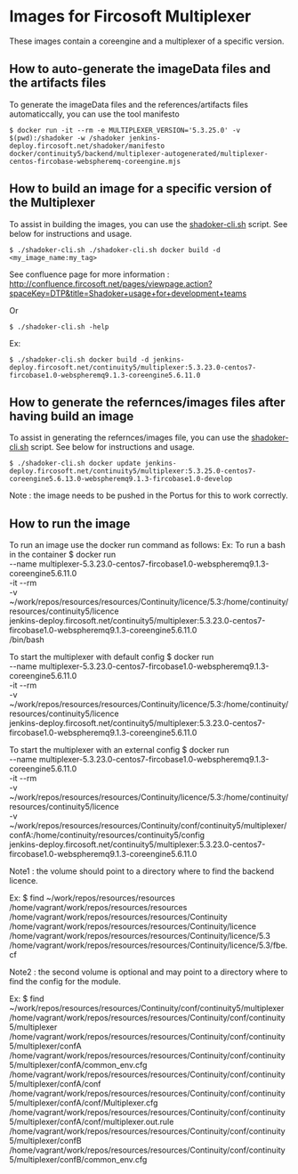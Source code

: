 # Images for Fircosoft Multiplexer
These images contain a coreengine and a multiplexer of a specific version.

## How to auto-generate the imageData files and the artifacts files
To generate the imageData files and the references/artifacts files automaticcally, you can use the tool manifesto

    $ docker run -it --rm -e MULTIPLEXER_VERSION='5.3.25.0' -v $(pwd):/shadoker -w /shadoker jenkins-deploy.fircosoft.net/shadoker/manifesto docker/continuity5/backend/multiplexer-autogenerated/multiplexer-centos-fircobase-webspheremq-coreengine.mjs

## How to build an image for a specific version of the Multiplexer
To assist in building the images, you can use the [shadoker-cli.sh](shadoker-cli.sh) script. See below for instructions and usage.

    $ ./shadoker-cli.sh ./shadoker-cli.sh docker build -d <my_image_name:my_tag>

See confluence page for more information : http://confluence.fircosoft.net/pages/viewpage.action?spaceKey=DTP&title=Shadoker+usage+for+development+teams

Or 

    $ ./shadoker-cli.sh -help

Ex:

    $ ./shadoker-cli.sh docker build -d jenkins-deploy.fircosoft.net/continuity5/multiplexer:5.3.23.0-centos7-fircobase1.0-webspheremq9.1.3-coreengine5.6.11.0

## How to generate the refernces/images files after having build an image
To assist in generating the refernces/images file, you can use the [shadoker-cli.sh](shadoker-cli.sh) script. See below for instructions and usage.

    $ ./shadoker-cli.sh docker update jenkins-deploy.fircosoft.net/continuity5/multiplexer:5.3.25.0-centos7-coreengine5.6.13.0-webspheremq9.1.3-fircobase1.0-develop

Note : the image needs to be pushed in the Portus for this to work correctly.

## How to run the image
To run an image use the docker run command as follows:
Ex:
To run a bash in the container
    $ docker run  \
        --name multiplexer-5.3.23.0-centos7-fircobase1.0-webspheremq9.1.3-coreengine5.6.11.0 \
        -it --rm \
        -v ~/work/repos/resources/resources/Continuity/licence/5.3:/home/continuity/resources/continuity5/licence \
        jenkins-deploy.fircosoft.net/continuity5/multiplexer:5.3.23.0-centos7-fircobase1.0-webspheremq9.1.3-coreengine5.6.11.0 \
        /bin/bash

To start the multiplexer with default config
    $ docker run \
        --name multiplexer-5.3.23.0-centos7-fircobase1.0-webspheremq9.1.3-coreengine5.6.11.0 \
        -it --rm \
        -v ~/work/repos/resources/resources/Continuity/licence/5.3:/home/continuity/resources/continuity5/licence \
        jenkins-deploy.fircosoft.net/continuity5/multiplexer:5.3.23.0-centos7-fircobase1.0-webspheremq9.1.3-coreengine5.6.11.0

To start the multiplexer with an external config
    $ docker run \
        --name multiplexer-5.3.23.0-centos7-fircobase1.0-webspheremq9.1.3-coreengine5.6.11.0 \
        -it --rm \
        -v ~/work/repos/resources/resources/Continuity/licence/5.3:/home/continuity/resources/continuity5/licence \
        -v ~/work/repos/resources/resources/Continuity/conf/continuity5/multiplexer/confA:/home/continuity/resources/continuity5/config \
        jenkins-deploy.fircosoft.net/continuity5/multiplexer:5.3.23.0-centos7-fircobase1.0-webspheremq9.1.3-coreengine5.6.11.0


Note1 : the volume should point to a directory where to find the backend licence.

Ex:
    $ find ~/work/repos/resources/resources
    /home/vagrant/work/repos/resources/resources
    /home/vagrant/work/repos/resources/resources/Continuity
    /home/vagrant/work/repos/resources/resources/Continuity/licence
    /home/vagrant/work/repos/resources/resources/Continuity/licence/5.3
    /home/vagrant/work/repos/resources/resources/Continuity/licence/5.3/fbe.cf


Note2 : the second volume is optional and may point to a directory where to find the config for the module.

Ex:
    $ find ~/work/repos/resources/resources/Continuity/conf/continuity5/multiplexer 
    /home/vagrant/work/repos/resources/resources/Continuity/conf/continuity5/multiplexer
    /home/vagrant/work/repos/resources/resources/Continuity/conf/continuity5/multiplexer/confA
    /home/vagrant/work/repos/resources/resources/Continuity/conf/continuity5/multiplexer/confA/common_env.cfg
    /home/vagrant/work/repos/resources/resources/Continuity/conf/continuity5/multiplexer/confA/conf
    /home/vagrant/work/repos/resources/resources/Continuity/conf/continuity5/multiplexer/confA/conf/Multiplexer.cfg
    /home/vagrant/work/repos/resources/resources/Continuity/conf/continuity5/multiplexer/confA/conf/multiplexer.out.rule
    /home/vagrant/work/repos/resources/resources/Continuity/conf/continuity5/multiplexer/confB
    /home/vagrant/work/repos/resources/resources/Continuity/conf/continuity5/multiplexer/confB/common_env.cfg
